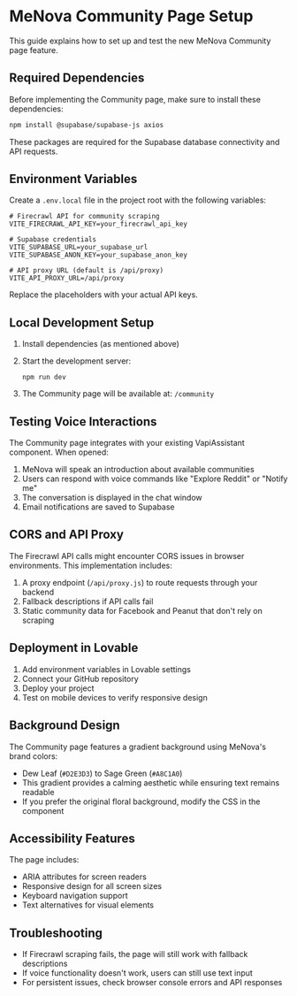 # MeNova Community Page Setup

This guide explains how to set up and test the new MeNova Community page feature.

## Required Dependencies

Before implementing the Community page, make sure to install these dependencies:

```bash
npm install @supabase/supabase-js axios
```

These packages are required for the Supabase database connectivity and API requests.

## Environment Variables

Create a `.env.local` file in the project root with the following variables:

```
# Firecrawl API for community scraping
VITE_FIRECRAWL_API_KEY=your_firecrawl_api_key

# Supabase credentials
VITE_SUPABASE_URL=your_supabase_url
VITE_SUPABASE_ANON_KEY=your_supabase_anon_key

# API proxy URL (default is /api/proxy)
VITE_API_PROXY_URL=/api/proxy
```

Replace the placeholders with your actual API keys.

## Local Development Setup

1. Install dependencies (as mentioned above)

2. Start the development server:
   ```
   npm run dev
   ```

3. The Community page will be available at: `/community`

## Testing Voice Interactions

The Community page integrates with your existing VapiAssistant component. When opened:

1. MeNova will speak an introduction about available communities
2. Users can respond with voice commands like "Explore Reddit" or "Notify me"
3. The conversation is displayed in the chat window
4. Email notifications are saved to Supabase

## CORS and API Proxy

The Firecrawl API calls might encounter CORS issues in browser environments. This implementation includes:

1. A proxy endpoint (`/api/proxy.js`) to route requests through your backend
2. Fallback descriptions if API calls fail
3. Static community data for Facebook and Peanut that don't rely on scraping

## Deployment in Lovable

1. Add environment variables in Lovable settings
2. Connect your GitHub repository
3. Deploy your project
4. Test on mobile devices to verify responsive design

## Background Design

The Community page features a gradient background using MeNova's brand colors:
- Dew Leaf (`#D2E3D3`) to Sage Green (`#A8C1A0`)
- This gradient provides a calming aesthetic while ensuring text remains readable
- If you prefer the original floral background, modify the CSS in the component

## Accessibility Features

The page includes:
- ARIA attributes for screen readers
- Responsive design for all screen sizes
- Keyboard navigation support
- Text alternatives for visual elements

## Troubleshooting

- If Firecrawl scraping fails, the page will still work with fallback descriptions
- If voice functionality doesn't work, users can still use text input
- For persistent issues, check browser console errors and API responses